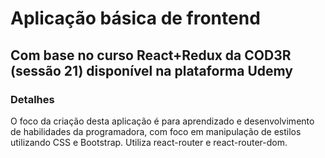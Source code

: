 # Aplicação básica de frontend
## Com base no curso React+Redux da COD3R (sessão 21) disponível na plataforma Udemy

### Detalhes
O foco da criação desta aplicação é para aprendizado e desenvolvimento de habilidades da programadora, com foco em manipulação de estilos utilizando CSS e Bootstrap. Utiliza react-router e react-router-dom.
